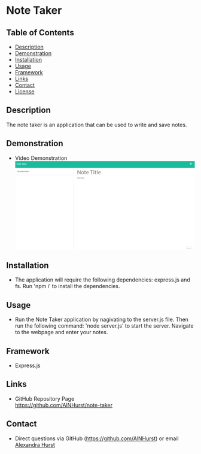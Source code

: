 # Note Taker

## Table of Contents
* [Description](#Description) 
* [Demonstration](#Demonstration)
* [Installation](#Installation)
* [Usage](#Usage)  
* [Framework](#Framework)
* [Links](#Links)
* [Contact](#Contact)
* [License](#License)

## Description
The note taker is an application that can be used to write and save notes. 

## Demonstration
* Video Demonstration
![gif Demonstration](https://github.com/AlNHurst/note-taker/blob/main/Assets/note-taker.gif)

## Installation
*  The application will require the following dependencies: express.js and fs. Run 'npm i' to install the dependencies. 

## Usage
* Run the Note Taker application by nagivating to the server.js file. Then run the following command: 'node server.js' to start the server. Navigate to the webpage and enter your notes. 

## Framework
* Express.js

## Links
* GitHub Repository Page <br>
https://github.com/AlNHurst/note-taker

## Contact
* Direct questions via GitHub (https://github.com/AlNHurst) or email [Alexandra Hurst](mailto:ahurst10@uncc.edu)